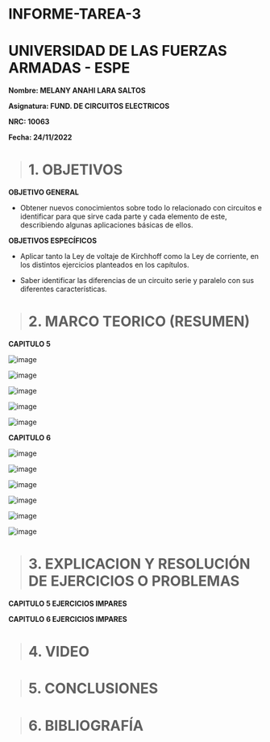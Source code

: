 # INFORME-TAREA-3

# UNIVERSIDAD DE LAS FUERZAS ARMADAS - ESPE
**Nombre: MELANY ANAHI LARA SALTOS**

**Asignatura: FUND. DE CIRCUITOS ELECTRICOS**

**NRC: 10063** 

**Fecha: 24/11/2022**

># 1. OBJETIVOS 
**OBJETIVO GENERAL**
* Obtener nuevos conocimientos sobre todo lo relacionado con circuitos e identificar para que sirve cada parte y cada elemento de este, describiendo algunas aplicaciones básicas de ellos. 


**OBJETIVOS ESPECÍFICOS**
* Aplicar tanto la Ley de voltaje de Kirchhoff como la Ley de corriente, en los distintos ejercicios planteados en los capítulos.

* Saber identificar las diferencias de un circuito serie y paralelo con sus diferentes características.

># 2. MARCO TEORICO (RESUMEN)

**CAPITULO 5**

![image](https://user-images.githubusercontent.com/105020538/203879557-3f9c5c68-31ee-44e0-966d-396c1158e6f7.png)

![image](https://user-images.githubusercontent.com/105020538/203879581-6a281185-dab1-4417-b342-7ebebadb34ed.png)

![image](https://user-images.githubusercontent.com/105020538/203879615-3096f0ac-abd6-4027-9cdb-1650875472a6.png)

![image](https://user-images.githubusercontent.com/105020538/203879651-44c57a79-e269-4c3b-b8f7-4a8c1b5ce593.png)

![image](https://user-images.githubusercontent.com/105020538/203879691-aad2176c-3d8c-46ea-82b1-8cd55ac9c76f.png)


**CAPITULO 6**

![image](https://user-images.githubusercontent.com/105020538/203879832-93a396a4-e18f-495d-8087-f504d3a74317.png)

![image](https://user-images.githubusercontent.com/105020538/203879872-7711f370-5ed8-4ada-a0cd-9801e4faeb6a.png)

![image](https://user-images.githubusercontent.com/105020538/203879894-0111e2b1-bed0-4481-9430-40416096df7a.png)

![image](https://user-images.githubusercontent.com/105020538/203879908-3426d216-be1d-4335-8b39-4070d4f100d9.png)

![image](https://user-images.githubusercontent.com/105020538/203879939-1ea4593e-b4c5-4a84-b99c-4e78df260f1f.png)

![image](https://user-images.githubusercontent.com/105020538/203879953-cbff8285-db10-4110-b4bd-41e61b8fb557.png)


># 3. EXPLICACION Y RESOLUCIÓN DE EJERCICIOS O PROBLEMAS

**CAPITULO 5 EJERCICIOS IMPARES**

**CAPITULO 6 EJERCICIOS IMPARES** 


># 4. VIDEO

># 5. CONCLUSIONES

># 6. BIBLIOGRAFÍA
